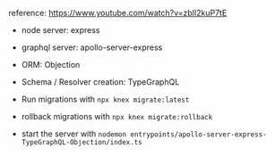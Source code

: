 reference: https://www.youtube.com/watch?v=zbIl2kuP7tE

- node server: express
- graphql server: apollo-server-express
- ORM: Objection
- Schema / Resolver creation: TypeGraphQL

- Run migrations with `npx knex migrate:latest `
- rollback migrations with `npx knex migrate:rollback`
- start the server with `nodemon entrypoints/apollo-server-express-TypeGraphQL-Objection/index.ts`
